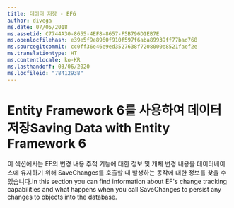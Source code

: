 ```yaml
---
title: 데이터 저장 - EF6
author: divega
ms.date: 07/05/2018
ms.assetid: C7744A30-8655-4EF8-8657-F5B796D1EB7E
ms.openlocfilehash: e39e5f9e8960f910f597f6aba89939ff77bad768
ms.sourcegitcommit: cc0ff36e46e9ed3527638f7208000e8521faef2e
ms.translationtype: HT
ms.contentlocale: ko-KR
ms.lasthandoff: 03/06/2020
ms.locfileid: "78412938"
---
```

# <a name="saving-data-with-entity-framework-6"></a><span data-ttu-id="8f238-102">Entity Framework 6를 사용하여 데이터 저장</span><span class="sxs-lookup"><span data-stu-id="8f238-102">Saving Data with Entity Framework 6</span></span>

<span data-ttu-id="8f238-103">이 섹션에서는 EF의 변경 내용 추적 기능에 대한 정보 및 개체 변경 내용을 데이터베이스에 유지하기 위해 SaveChanges를 호출할 때 발생하는 동작에 대한 정보를 찾을 수 있습니다.</span><span class="sxs-lookup"><span data-stu-id="8f238-103">In this section you can find information about EF's change tracking capabilities and what happens when you call SaveChanges to persist any changes to objects into the database.</span></span>
